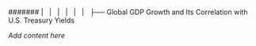 ####### |   |   |   |   |   |   ├── Global GDP Growth and Its Correlation with U.S. Treasury Yields

*Add content here*